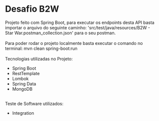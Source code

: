 # Desafio B2W
Projeto feito com Spring Boot, para executar os endpoints desta API basta importar o arquivo 
do seguinte caminho: 'src/test/java/resources/B2W - Star War.postman_collection.json' para o seu postman.<br /><br />
Para poder rodar o projeto localmente basta executar o comando no terminal: mvn clean spring-boot:run<br /><br />
Tecnologias utilizadas no Projeto:
- Spring Boot
- RestTemplate
- Lombok
- Spring Data
- MongoDB<br /><br />

Teste de Software utilizados:
- Integration


